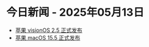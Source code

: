 # 今日新闻 - 2025年05月13日
- [苹果 visionOS 2.5 正式发布](https://www.ithome.com/0/852/469.htm)
- [苹果 macOS 15.5 正式发布](https://www.ithome.com/0/852/468.htm)
